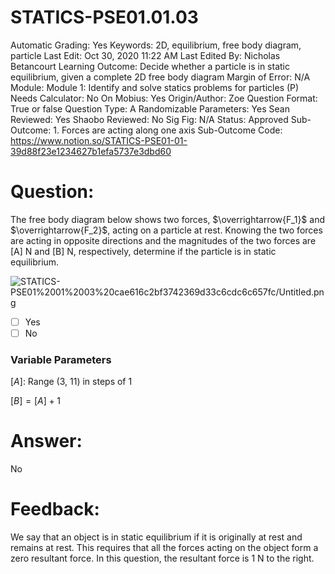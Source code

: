 # STATICS-PSE01.01.03

Automatic Grading: Yes
Keywords: 2D, equilibrium, free body diagram, particle
Last Edit: Oct 30, 2020 11:22 AM
Last Edited By: Nicholas Betancourt
Learning Outcome: Decide whether a particle is in static equilibrium, given a complete 2D free body diagram
Margin of Error: N/A
Module: Module 1: Identify and solve statics problems for particles (P)
Needs Calculator: No
On Mobius: Yes
Origin/Author: Zoe
Question Format: True or false
Question Type: A
Randomizable Parameters: Yes
Sean Reviewed: Yes
Shaobo Reviewed: No
Sig Fig: N/A
Status: Approved
Sub-Outcome: 1. Forces are acting along one axis
Sub-Outcome Code: https://www.notion.so/STATICS-PSE01-01-39d88f23e1234627b1efa5737e3dbd60

# Question:

The free body diagram below shows two forces, $\overrightarrow{F_1}$ and $\overrightarrow{F_2}$, acting on a particle at rest. Knowing the two forces are acting in opposite directions and the magnitudes of the two forces are [A] N and [B] N, respectively, determine if the particle is in static equilibrium. 

![STATICS-PSE01%2001%2003%20cae616c2bf3742369d33c6cdc6c657fc/Untitled.png](STATICS-PSE01%2001%2003%20cae616c2bf3742369d33c6cdc6c657fc/Untitled.png)

- [ ]  Yes
- [ ]  No

### Variable Parameters

$[A]:$ Range (3, 11) in steps of 1

$[B]=[A]+1$

# Answer:

No

# Feedback:

We say that an object is in static equilibrium if it is originally at rest and remains at rest. This requires that all the forces acting on the object form a zero resultant force. In this question, the resultant force is 1 N to the right.